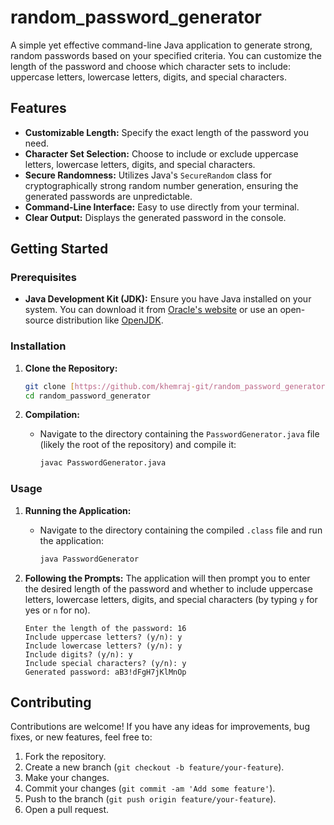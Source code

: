 # random_password_generator

A simple yet effective command-line Java application to generate strong, random passwords based on your specified criteria. You can customize the length of the password and choose which character sets to include: uppercase letters, lowercase letters, digits, and special characters.

## Features

* **Customizable Length:** Specify the exact length of the password you need.
* **Character Set Selection:** Choose to include or exclude uppercase letters, lowercase letters, digits, and special characters.
* **Secure Randomness:** Utilizes Java's `SecureRandom` class for cryptographically strong random number generation, ensuring the generated passwords are unpredictable.
* **Command-Line Interface:** Easy to use directly from your terminal.
* **Clear Output:** Displays the generated password in the console.

## Getting Started

### Prerequisites

* **Java Development Kit (JDK):** Ensure you have Java installed on your system. You can download it from [Oracle's website](https://www.oracle.com/java/technologies/javase-downloads.html) or use an open-source distribution like [OpenJDK](https://openjdk.java.net/).


### Installation

1.  **Clone the Repository:**
    ```bash
    git clone [https://github.com/khemraj-git/random_password_generator.git](https://github.com/khemraj-git/random_password_generator.git)
    cd random_password_generator
    ```

2.  **Compilation:**

    * Navigate to the directory containing the `PasswordGenerator.java` file (likely the root of the repository) and compile it:
        ```bash
        javac PasswordGenerator.java
        ```


### Usage

1.  **Running the Application:**

    *  Navigate to the directory containing the compiled `.class` file and run the application:
        ```bash
        java PasswordGenerator
        ```



2.  **Following the Prompts:** The application will then prompt you to enter the desired length of the password and whether to include uppercase letters, lowercase letters, digits, and special characters (by typing `y` for yes or `n` for no).

    ```
    Enter the length of the password: 16
    Include uppercase letters? (y/n): y
    Include lowercase letters? (y/n): y
    Include digits? (y/n): y
    Include special characters? (y/n): y
    Generated password: aB3!dFgH7jKlMnOp
    ```

## Contributing

Contributions are welcome! If you have any ideas for improvements, bug fixes, or new features, feel free to:

1.  Fork the repository.
2.  Create a new branch (`git checkout -b feature/your-feature`).
3.  Make your changes.
4.  Commit your changes (`git commit -am 'Add some feature'`).
5.  Push to the branch (`git push origin feature/your-feature`).
6.  Open a pull request.
